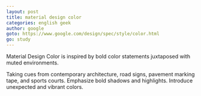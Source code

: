 ```yaml
---
layout: post
title: material design color
categories: english geek
author: google
goto: https://www.google.com/design/spec/style/color.html
go: study
---
```

Material Design Color is inspired by bold color statements juxtaposed with muted environments. <!-- more -->

Taking cues from contemporary architecture, road signs, pavement marking tape, and sports courts. Emphasize bold shadows and highlights. Introduce unexpected and vibrant colors.
